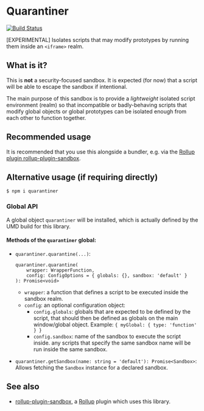 # Quarantiner

[![Build Status](https://github.com/asmblah/quarantiner/workflows/CI/badge.svg)](https://github.com/asmblah/quarantiner/actions?query=workflow%3ACI)

[EXPERIMENTAL] Isolates scripts that may modify prototypes by running them inside an `<iframe>` realm.

## What is it?

This is **not** a security-focused sandbox. It is expected (for now) that a script
will be able to escape the sandbox if intentional.

The main purpose of this sandbox is to provide a _lightweight_ isolated script environment (realm)
so that incompatible or badly-behaving scripts that modify global objects
or global prototypes can be isolated enough from each other to function together.

## Recommended usage

It is recommended that you use this alongside a bundler,
e.g. via the [Rollup plugin rollup-plugin-sandbox][rollup-plugin-sandbox].

## Alternative usage (if requiring directly)

```shell
$ npm i quarantiner
```

### Global API

A global object `quarantiner` will be installed, which is actually defined by the UMD build for this library.

#### Methods of the `quarantiner` global:

- `quarantiner.quarantine(...)`:
    ```
    quarantiner.quarantine(
        wrapper: WrapperFunction,
        config: ConfigOptions = { globals: {}, sandbox: 'default' }
    ): Promise<void>
    ```
  - `wrapper`: a function that defines a script to be executed inside the sandbox realm.
  - `config`: an optional configuration object:
    - `config.globals`: globals that are expected to be defined by the script,
                        that should then be defined as globals on the main window/global object.
                        Example: `{ myGlobal: { type: 'function' } }`
    - `config.sandbox`: name of the sandbox to execute the script inside.
                        any scripts that specify the same sandbox name
                        will be run inside the same sandbox.

- `quarantiner.getSandbox(name: string = 'default'): Promise<Sandbox>`:
   Allows fetching the `Sandbox` instance for a declared sandbox.

## See also
- [rollup-plugin-sandbox][rollup-plugin-sandbox], a [Rollup][Rollup] plugin which uses this library.

[Rollup]: https://rollupjs.org/
[rollup-plugin-sandbox]: https://github.com/asmblah/rollup-plugin-sandbox
